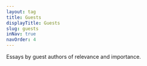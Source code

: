 ```yaml
---
layout: tag
title: Guests
displayTitle: Guests
slug: guests
inNav: true
navOrder: 4
---
```


Essays by guest authors of relevance and importance.
